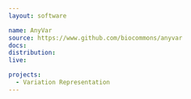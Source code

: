 ```yaml
---
layout: software

name: AnyVar
source: https://www.github.com/biocommons/anyvar
docs:
distribution:
live:

projects:
  - Variation Representation
---
```



